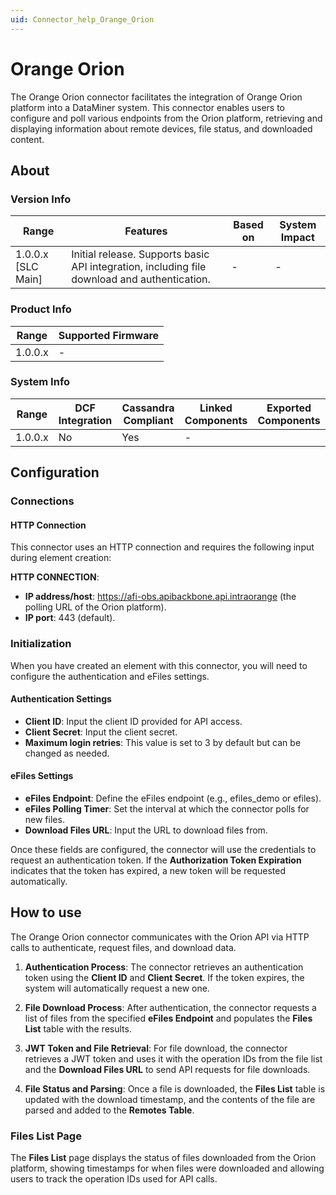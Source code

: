 ```yaml
---
uid: Connector_help_Orange_Orion
---
```


# Orange Orion

The Orange Orion connector facilitates the integration of Orange Orion platform into a DataMiner system. This connector enables users to configure and poll various endpoints from the Orion platform, retrieving and displaying information about remote devices, file status, and downloaded content.

## About

### Version Info

|Range  |Features  |Based on  |System Impact  |
|---------|---------|---------|---------|
|1.0.0.x [SLC Main]     |Initial release. Supports basic API integration, including file download and authentication.         |-         |-         |

### Product Info

|Range  |Supported Firmware  |
|---------|---------|
|1.0.0.x     | -     |

### System Info

|Range  |DCF Integration  |Cassandra Compliant  |Linked Components  |Exported Components   |
|---------|---------|---------|---------|---------|
|1.0.0.x    |No       |Yes         |-         |   |

## Configuration

### Connections

#### HTTP Connection

This connector uses an HTTP connection and requires the following input during element creation:

**HTTP CONNECTION**:

  - **IP address/host**: https://afi-obs.apibackbone.api.intraorange (the polling URL of the Orion platform).
  - **IP port**: 443 (default).

### Initialization

When you have created an element with this connector, you will need to configure the authentication and eFiles settings.

#### Authentication Settings

- **Client ID**: Input the client ID provided for API access.
- **Client Secret**: Input the client secret.
- **Maximum login retries**: This value is set to 3 by default but can be changed as needed.

#### eFiles Settings

- **eFiles Endpoint**: Define the eFiles endpoint (e.g., efiles_demo or efiles).
- **eFiles Polling Timer**: Set the interval at which the connector polls for new files.
- **Download Files URL**: Input the URL to download files from.

Once these fields are configured, the connector will use the credentials to request an authentication token. If the **Authorization Token Expiration** indicates that the token has expired, a new token will be requested automatically.

## How to use

The Orange Orion connector communicates with the Orion API via HTTP calls to authenticate, request files, and download data.

1. **Authentication Process**: The connector retrieves an authentication token using the **Client ID** and **Client Secret**. If the token expires, the system will automatically request a new one.

2. **File Download Process**: After authentication, the connector requests a list of files from the specified **eFiles Endpoint** and populates the **Files List** table with the results.

3. **JWT Token and File Retrieval**: For file download, the connector retrieves a JWT token and uses it with the operation IDs from the file list and the **Download Files URL** to send API requests for file downloads.

4. **File Status and Parsing**: Once a file is downloaded, the **Files List** table is updated with the download timestamp, and the contents of the file are parsed and added to the **Remotes Table**.

### Files List Page

The **Files List** page displays the status of files downloaded from the Orion platform, showing timestamps for when files were downloaded and allowing users to track the operation IDs used for API calls.